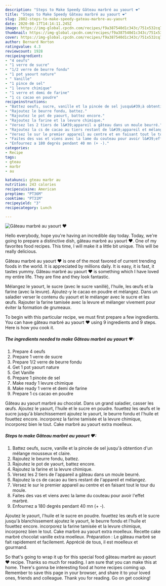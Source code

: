 ```yaml
---
description: "Steps to Make Speedy Gâteau marbré au yaourt ❤"
title: "Steps to Make Speedy Gâteau marbré au yaourt ❤"
slug: 2802-steps-to-make-speedy-gateau-marbre-au-yaourt
date: 2020-08-17T14:14:11.245Z
image: https://img-global.cpcdn.com/recipes/f9a387540d1c343c/751x532cq70/gateau-marbre-au-yaourt-❤-photo-principale-de-la-recette.jpg
thumbnail: https://img-global.cpcdn.com/recipes/f9a387540d1c343c/751x532cq70/gateau-marbre-au-yaourt-❤-photo-principale-de-la-recette.jpg
cover: https://img-global.cpcdn.com/recipes/f9a387540d1c343c/751x532cq70/gateau-marbre-au-yaourt-❤-photo-principale-de-la-recette.jpg
author: Bernard Norton
ratingvalue: 4.3
reviewcount: 1928
recipeingredient:
- "4 oeufs"
- "1 verre de sucre"
- "1/2 verre de beurre fondu"
- "1 pot yaourt nature"
- " Vanille"
- "1 pince de sel"
- "1 levure chimique"
- "1 verre et demi de farine"
- "1 cs cacao en poudre"
recipeinstructions:
- "Battez oeufs, sucre, vanille et la pincée de sel jusqu&#39;à obtention d&#39;un mélange mousseux et claire."
- "Rajoutez le beurre fondu, battez."
- "Rajoutez le pot de yaourt, battez encore."
- "Rajoutez la farine et la levure chimique."
- "Versez les 2 tiers de l&#39;appareil a gâteau dans un moule beurré."
- "Rajoutez la cs de cacao au tiers restant de l&#39;appareil et mélangez."
- "Versez le sur le premier appareil au centre et en faisant tout le tour du moule."
- "Faites des vas et viens avec la lame du couteau pour avoir l&#39;effet marbré."
- "Enfournez a 180 degrés pendant 40 mn (+ -)."
categories:
- Recipe
tags:
- gteau
- marbr
- au

katakunci: gteau marbr au 
nutrition: 243 calories
recipecuisine: American
preptime: "PT36M"
cooktime: "PT31M"
recipeyield: "3"
recipecategory: Lunch

---
```



![Gâteau marbré au yaourt ❤](https://img-global.cpcdn.com/recipes/f9a387540d1c343c/751x532cq70/gateau-marbre-au-yaourt-❤-photo-principale-de-la-recette.jpg)

Hello everybody, hope you're having an incredible day today. Today, we're going to prepare a distinctive dish, gâteau marbré au yaourt ❤. One of my favorites food recipes. This time, I will make it a little bit unique. This will be really delicious.

Gâteau marbré au yaourt ❤ is one of the most favored of current trending foods in the world. It is appreciated by millions daily. It is easy, it is fast, it tastes yummy. Gâteau marbré au yaourt ❤ is something which I have loved my entire life. They are fine and they look fantastic.

Mélangez le yaourt, le sucre (avec le sucre vanillé), l&#39;huile, les œufs et la farine (avec la levure). Ajoutez-y le cacao en poudre et mélangez. Dans un saladier verser le contenu du yaourt et le mélanger avec le sucre et les œufs. Rajouter la farine tamisée avec la levure et mélanger vivement pour éviter la formation de grumeaux.


To begin with this particular recipe, we must first prepare a few ingredients. You can have gâteau marbré au yaourt ❤ using 9 ingredients and 9 steps. Here is how you cook it.

<!--inarticleads1-->

##### The ingredients needed to make Gâteau marbré au yaourt ❤:

1. Prepare 4 oeufs
1. Prepare 1 verre de sucre
1. Prepare 1/2 verre de beurre fondu
1. Get 1 pot yaourt nature
1. Get  Vanille
1. Prepare 1 pincée de sel
1. Make ready 1 levure chimique
1. Make ready 1 verre et demi de farine
1. Prepare 1 cs cacao en poudre


Gâteau au yaourt marbré au chocolat. Dans un grand saladier, casser les œufs. Ajoutez le yaourt, l&#39;huile et le sucre en poudre. fouettez les œufs et le sucre jusqu&#39;à blanchissement ajoutez le yaourt, le beurre fondu et l&#39;huile et fouettez encore. incorporez la farine tamisée et la levure chimique, incorporez bien le tout. Cake marbré au yaourt extra moelleux. 

<!--inarticleads2-->

##### Steps to make Gâteau marbré au yaourt ❤:

1. Battez oeufs, sucre, vanille et la pincée de sel jusqu&#39;à obtention d&#39;un mélange mousseux et claire.
1. Rajoutez le beurre fondu, battez.
1. Rajoutez le pot de yaourt, battez encore.
1. Rajoutez la farine et la levure chimique.
1. Versez les 2 tiers de l&#39;appareil a gâteau dans un moule beurré.
1. Rajoutez la cs de cacao au tiers restant de l&#39;appareil et mélangez.
1. Versez le sur le premier appareil au centre et en faisant tout le tour du moule.
1. Faites des vas et viens avec la lame du couteau pour avoir l&#39;effet marbré.
1. Enfournez a 180 degrés pendant 40 mn (+ -).


Ajoutez le yaourt, l&#39;huile et le sucre en poudre. fouettez les œufs et le sucre jusqu&#39;à blanchissement ajoutez le yaourt, le beurre fondu et l&#39;huile et fouettez encore. incorporez la farine tamisée et la levure chimique, incorporez bien le tout. Cake marbré au yaourt extra moelleux. Recette cake marbré chocolat vanille extra moelleux. Préparation : Le gâteau marbré se fait rapidement et facilement. Apprécié de tous, il est moelleux et gourmand. 

So that's going to wrap it up for this special food gâteau marbré au yaourt ❤ recipe. Thanks so much for reading. I am sure that you can make this at home. There's gonna be interesting food at home recipes coming up. Remember to save this page in your browser, and share it to your loved ones, friends and colleague. Thank you for reading. Go on get cooking!
